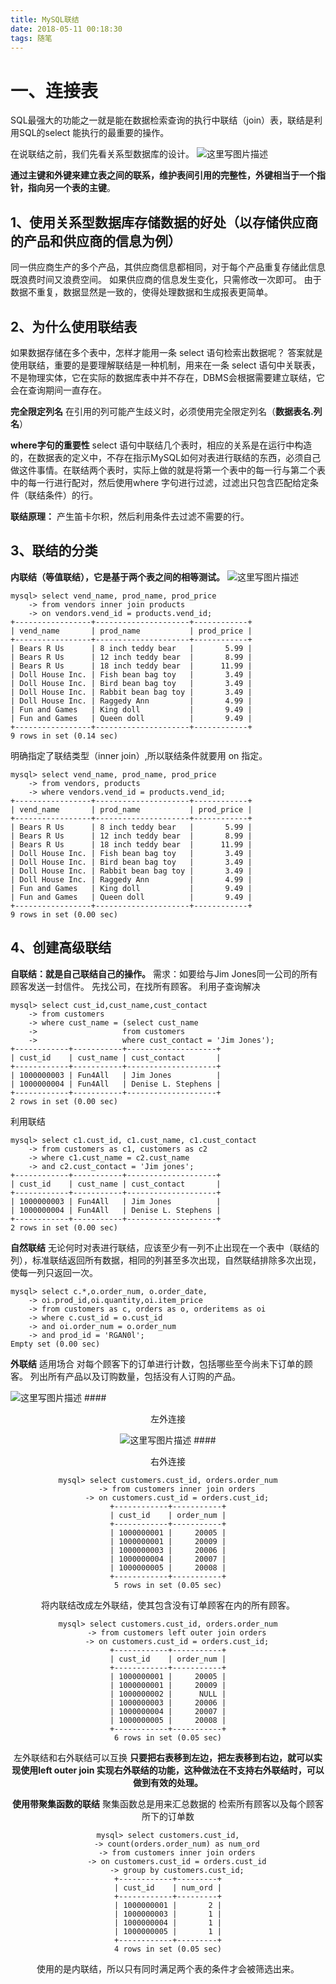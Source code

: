 ```yaml
---
title: MySQL联结
date: 2018-05-11 00:18:30
tags: 随笔
---
```


# 一、连接表
 SQL最强大的功能之一就是能在数据检索查询的执行中联结（join）表，联结是利用SQL的select 能执行的最重要的操作。
 
在说联结之前，我们先看关系型数据库的设计。
![这里写图片描述](https://img-blog.csdn.net/20180408161535550?watermark/2/text/aHR0cHM6Ly9ibG9nLmNzZG4ubmV0L3dlaXhpbl8zNzk3MjcyMw==/font/5a6L5L2T/fontsize/400/fill/I0JBQkFCMA==/dissolve/70)

**通过主键和外键来建立表之间的联系，维护表间引用的完整性，外键相当于一个指针，指向另一个表的主键**。

## 1、使用关系型数据库存储数据的好处（以存储供应商的产品和供应商的信息为例）

同一供应商生产的多个产品，其供应商信息都相同，对于每个产品重复存储此信息既浪费时间又浪费空间。
如果供应商的信息发生变化，只需修改一次即可。
由于数据不重复，数据显然是一致的，使得处理数据和生成报表更简单。

<!-- more -->

## 2、为什么使用联结表

如果数据存储在多个表中，怎样才能用一条 select 语句检索出数据呢？ 答案就是使用联结，重要的是要理解联结是一种机制，用来在一条 select 语句中关联表，不是物理实体，它在实际的数据库表中并不存在，DBMS会根据需要建立联结，它会在查询期间一直存在。

**完全限定列名**
在引用的列可能产生歧义时，必须使用完全限定列名（**数据表名.列名**）

**where字句的重要性**
select 语句中联结几个表时，相应的关系是在运行中构造的，在数据表的定义中，不存在指示MySQL如何对表进行联结的东西，必须自己做这件事情。在联结两个表时，实际上做的就是将第一个表中的每一行与第二个表中的每一行进行配对，然后使用where 字句进行过滤，过滤出只包含匹配给定条件（联结条件）的行。

**联结原理：**
产生笛卡尔积，然后利用条件去过滤不需要的行。

## 3、联结的分类
**内联结（等值联结），它是基于两个表之间的相等测试。**
![这里写图片描述](https://img-blog.csdn.net/20180408173813165?watermark/2/text/aHR0cHM6Ly9ibG9nLmNzZG4ubmV0L3dlaXhpbl8zNzk3MjcyMw==/font/5a6L5L2T/fontsize/400/fill/I0JBQkFCMA==/dissolve/70)
```
mysql> select vend_name, prod_name, prod_price
    -> from vendors inner join products
    -> on vendors.vend_id = products.vend_id;
+-----------------+---------------------+------------+
| vend_name       | prod_name           | prod_price |
+-----------------+---------------------+------------+
| Bears R Us      | 8 inch teddy bear   |       5.99 |
| Bears R Us      | 12 inch teddy bear  |       8.99 |
| Bears R Us      | 18 inch teddy bear  |      11.99 |
| Doll House Inc. | Fish bean bag toy   |       3.49 |
| Doll House Inc. | Bird bean bag toy   |       3.49 |
| Doll House Inc. | Rabbit bean bag toy |       3.49 |
| Doll House Inc. | Raggedy Ann         |       4.99 |
| Fun and Games   | King doll           |       9.49 |
| Fun and Games   | Queen doll          |       9.49 |
+-----------------+---------------------+------------+
9 rows in set (0.14 sec)
```
明确指定了联结类型（inner join）,所以联结条件就要用 on 指定。
```
mysql> select vend_name, prod_name, prod_price
    -> from vendors, products
    -> where vendors.vend_id = products.vend_id;
+-----------------+---------------------+------------+
| vend_name       | prod_name           | prod_price |
+-----------------+---------------------+------------+
| Bears R Us      | 8 inch teddy bear   |       5.99 |
| Bears R Us      | 12 inch teddy bear  |       8.99 |
| Bears R Us      | 18 inch teddy bear  |      11.99 |
| Doll House Inc. | Fish bean bag toy   |       3.49 |
| Doll House Inc. | Bird bean bag toy   |       3.49 |
| Doll House Inc. | Rabbit bean bag toy |       3.49 |
| Doll House Inc. | Raggedy Ann         |       4.99 |
| Fun and Games   | King doll           |       9.49 |
| Fun and Games   | Queen doll          |       9.49 |
+-----------------+---------------------+------------+
9 rows in set (0.00 sec)
```
## 4、创建高级联结
**自联结：就是自己联结自己的操作。**
需求：如要给与Jim Jones同一公司的所有顾客发送一封信件。
先找公司，在找所有顾客。
利用子查询解决
```
mysql> select cust_id,cust_name,cust_contact
    -> from customers
    -> where cust_name = (select cust_name
    ->                   from customers
    ->                   where cust_contact = 'Jim Jones');
+------------+-----------+--------------------+
| cust_id    | cust_name | cust_contact       |
+------------+-----------+--------------------+
| 1000000003 | Fun4All   | Jim Jones          |
| 1000000004 | Fun4All   | Denise L. Stephens |
+------------+-----------+--------------------+
2 rows in set (0.00 sec)
```
利用联结
```
mysql> select c1.cust_id, c1.cust_name, c1.cust_contact
    -> from customers as c1, customers as c2
    -> where c1.cust_name = c2.cust_name
    -> and c2.cust_contact = 'Jim jones';
+------------+-----------+--------------------+
| cust_id    | cust_name | cust_contact       |
+------------+-----------+--------------------+
| 1000000003 | Fun4All   | Jim Jones          |
| 1000000004 | Fun4All   | Denise L. Stephens |
+------------+-----------+--------------------+
2 rows in set (0.00 sec)
```
**自然联结**
无论何时对表进行联结，应该至少有一列不止出现在一个表中（联结的列），标准联结返回所有数据，相同的列甚至多次出现，自然联结排除多次出现，使每一列只返回一次。
```
mysql> select c.*,o.order_num, o.order_date,
    -> oi.prod_id,oi.quantity,oi.item_price
    -> from customers as c, orders as o, orderitems as oi
    -> where c.cust_id = o.cust_id
    -> and oi.order_num = o.order_num
    -> and prod_id = 'RGAN0l';
Empty set (0.00 sec)
```

**外联结**
适用场合
对每个顾客下的订单进行计数，包括哪些至今尚未下订单的顾客。
列出所有产品以及订购数量，包括没有人订购的产品。

![这里写图片描述](https://img-blog.csdn.net/20180408173916147?watermark/2/text/aHR0cHM6Ly9ibG9nLmNzZG4ubmV0L3dlaXhpbl8zNzk3MjcyMw==/font/5a6L5L2T/fontsize/400/fill/I0JBQkFCMA==/dissolve/70)
####<center>左外连接

![这里写图片描述](https://img-blog.csdn.net/2018040817394891?watermark/2/text/aHR0cHM6Ly9ibG9nLmNzZG4ubmV0L3dlaXhpbl8zNzk3MjcyMw==/font/5a6L5L2T/fontsize/400/fill/I0JBQkFCMA==/dissolve/70)
####<center>右外连接
```
mysql> select customers.cust_id, orders.order_num
    -> from customers inner join orders
    -> on customers.cust_id = orders.cust_id;
+------------+-----------+
| cust_id    | order_num |
+------------+-----------+
| 1000000001 |     20005 |
| 1000000001 |     20009 |
| 1000000003 |     20006 |
| 1000000004 |     20007 |
| 1000000005 |     20008 |
+------------+-----------+
5 rows in set (0.05 sec)
```
将内联结改成左外联结，使其包含没有订单顾客在内的所有顾客。
```
mysql> select customers.cust_id, orders.order_num
    -> from customers left outer join orders
    -> on customers.cust_id = orders.cust_id;
+------------+-----------+
| cust_id    | order_num |
+------------+-----------+
| 1000000001 |     20005 |
| 1000000001 |     20009 |
| 1000000002 |      NULL |
| 1000000003 |     20006 |
| 1000000004 |     20007 |
| 1000000005 |     20008 |
+------------+-----------+
6 rows in set (0.05 sec)
```
左外联结和右外联结可以互换
**只要把右表移到左边，把左表移到右边，就可以实现使用left outer join 实现右外联结的功能，这种做法在不支持右外联结时，可以做到有效的处理。**


**使用带聚集函数的联结**
聚集函数总是用来汇总数据的
检索所有顾客以及每个顾客所下的订单数
```
mysql> select customers.cust_id,
    -> count(orders.order_num) as num_ord
    -> from customers inner join orders
    -> on customers.cust_id = orders.cust_id
    -> group by customers.cust_id;
+------------+---------+
| cust_id    | num_ord |
+------------+---------+
| 1000000001 |       2 |
| 1000000003 |       1 |
| 1000000004 |       1 |
| 1000000005 |       1 |
+------------+---------+
4 rows in set (0.05 sec)
```
使用的是内联结，所以只有同时满足两个表的条件才会被筛选出来。